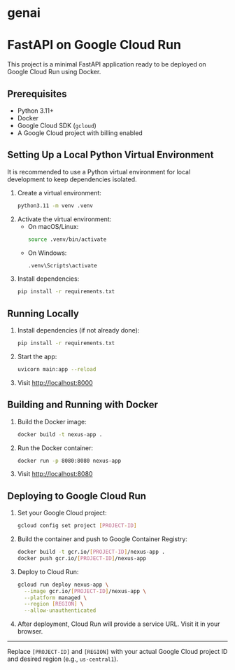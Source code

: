 # genai

# FastAPI on Google Cloud Run

This project is a minimal FastAPI application ready to be deployed on Google Cloud Run using Docker.

## Prerequisites
- Python 3.11+
- Docker
- Google Cloud SDK (`gcloud`)
- A Google Cloud project with billing enabled

## Setting Up a Local Python Virtual Environment

It is recommended to use a Python virtual environment for local development to keep dependencies isolated.

1. Create a virtual environment:
   ```sh
   python3.11 -m venv .venv
   ```
2. Activate the virtual environment:
   - On macOS/Linux:
     ```sh
     source .venv/bin/activate
     ```
   - On Windows:
     ```sh
     .venv\Scripts\activate
     ```
3. Install dependencies:
   ```sh
   pip install -r requirements.txt
   ```

## Running Locally

1. Install dependencies (if not already done):
   ```sh
   pip install -r requirements.txt
   ```
2. Start the app:
   ```sh
   uvicorn main:app --reload
   ```
3. Visit [http://localhost:8000](http://localhost:8000)

## Building and Running with Docker

1. Build the Docker image:
   ```sh
   docker build -t nexus-app .
   ```
2. Run the Docker container:
   ```sh
   docker run -p 8080:8080 nexus-app
   ```
3. Visit [http://localhost:8080](http://localhost:8080)

## Deploying to Google Cloud Run

1. Set your Google Cloud project:
   ```sh
   gcloud config set project [PROJECT-ID]
   ```
2. Build the container and push to Google Container Registry:
   ```sh
   docker build -t gcr.io/[PROJECT-ID]/nexus-app .
   docker push gcr.io/[PROJECT-ID]/nexus-app
   ```
3. Deploy to Cloud Run:
   ```sh
   gcloud run deploy nexus-app \
     --image gcr.io/[PROJECT-ID]/nexus-app \
     --platform managed \
     --region [REGION] \
     --allow-unauthenticated
   ```
4. After deployment, Cloud Run will provide a service URL. Visit it in your browser.

---

Replace `[PROJECT-ID]` and `[REGION]` with your actual Google Cloud project ID and desired region (e.g., `us-central1`). 

